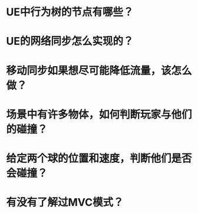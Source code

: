 # UE中行为树的节点有哪些？
# UE的网络同步怎么实现的？
# 移动同步如果想尽可能降低流量，该怎么做？
# 场景中有许多物体，如何判断玩家与他们的碰撞？
# 给定两个球的位置和速度，判断他们是否会碰撞？
# 有没有了解过MVC模式？
#
#
#
#
#
#
